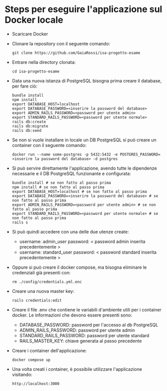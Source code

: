 # Steps per eseguire l'applicazione sul Docker locale

* Scaricare Docker

* Clonare la repository con il seguente comando:

    ```
    git clone https://github.com/GaiaRossi/isa-progetto-esame
    ```

* Entrare nella directory clonata:

    ```
    cd isa-progetto-esame
    ```

* Data una nuova istanza di PostgreSQL bisogna prima creare il database, per fare ciò:
    ```
    bundle install
    npm install
    export DATABASE_HOST=localhost
    export DATABASE_PASSWORD=<inserire la password del database>
    export ADMIN_RAILS_PASSWORD=<password per utente admin>
    export STANDARD_RAILS_PASSWORD=<password per utente normale>
    rails db:create
    rails db:migrate
    rails db:seed
    ```

* Se non si vuole installare in locale un DB PostgreSQL si può creare un container con il seguente comando:
    ```
    docker run --name some-postgres -p 5432:5432 -e POSTGRES_PASSWORD=<inserire la password del database> -d postgres
    ```

* Si può servire direttamente l'applicazione, avendo tutte le dipendenze necessarie e il DB PostgreSQL funzionante e configurata:
    ```
    bundle install # se non fatto al passo prima
    npm install # se non fatto al passo prima
    export DATABASE_HOST=localhost # se non fatto al passo prima
    export DATABASE_PASSWORD=<inserire la password del database> # se non fatto al passo prima
    export ADMIN_RAILS_PASSWORD=<password per utente admin> # se non fatto al passo prima
    export STANDARD_RAILS_PASSWORD=<password per utente normale> # se non fatto al passo prima
    rails s
    ```

* Si può quindi accedere con una delle due utenze create:
    - username: admin_user password: < password admin inserita precedentemente >
    - username: standard_user password: < password standard inserita precedentemente >

* Oppure si può creare il docker compose, ma bisogna eliminare le credenziali già presenti con:
    ```
    rm ./config/credentials.yml.enc
    ```

* Creare una nuova master key:
    ```
    rails credentials:edit
    ```

* Creare il file .env che contiene le variabili d'ambiente utili per i container docker. Le informazioni che devono essere presenti sono:

    - DATABASE_PASSWORD: password per l'accesso al db PostgreSQL
    - ADMIN_RAILS_PASSWORD: password per utente admin
    - STANDARD_RAILS_PASSWORD: password per utente standard
    - RAILS_MASTER_KEY: chiave generata al passo precedente

* Creare i container dell'applicazione:

    ```
    docker compose up
    ```

* Una volta creati i container, è possibile utilizzare l'applicazione visitando:

    ```
    http://localhost:3000
    ```
